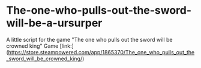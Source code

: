 # The-one-who-pulls-out-the-sword-will-be-a-ursurper
A little script for the game "The one who pulls out the sword will be crowned king"
Game [link:] (https://store.steampowered.com/app/1865370/The_one_who_pulls_out_the_sword_will_be_crowned_king/)
